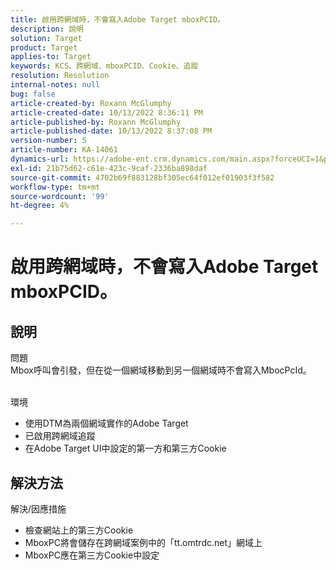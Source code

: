 ```yaml
---
title: 啟用跨網域時，不會寫入Adobe Target mboxPCID。
description: 說明
solution: Target
product: Target
applies-to: Target
keywords: KCS、跨網域、mboxPCID、Cookie、追蹤
resolution: Resolution
internal-notes: null
bug: false
article-created-by: Roxann McGlumphy
article-created-date: 10/13/2022 8:36:11 PM
article-published-by: Roxann McGlumphy
article-published-date: 10/13/2022 8:37:08 PM
version-number: 5
article-number: KA-14061
dynamics-url: https://adobe-ent.crm.dynamics.com/main.aspx?forceUCI=1&pagetype=entityrecord&etn=knowledgearticle&id=3513a2ab-364b-ed11-bba1-000d3a3064b8
exl-id: 21b75d62-c61e-423c-9caf-2336ba898daf
source-git-commit: 4702b69f883128bf305ec64f012ef01903f3f582
workflow-type: tm+mt
source-wordcount: '99'
ht-degree: 4%

---
```


# 啟用跨網域時，不會寫入Adobe Target mboxPCID。

## 說明

問題<br>
Mbox呼叫會引發，但在從一個網域移動到另一個網域時不會寫入MbocPcId。


<br>環境<br>
- 使用DTM為兩個網域實作的Adobe Target
- 已啟用跨網域追蹤
- 在Adobe Target UI中設定的第一方和第三方Cookie



## 解決方法

解決/因應措施
- 檢查網站上的第三方Cookie
- MboxPC將會儲存在跨網域案例中的「tt.omtrdc.net」網域上
- MboxPC應在第三方Cookie中設定
